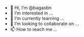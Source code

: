 - 👋 Hi, I’m @bagasbn
- 👀 I’m interested in ...
- 🌱 I’m currently learning ...
- 💞️ I’m looking to collaborate on ...
- 📫 How to reach me ...

<!---
bagasbn/bagasbn is a ✨ special ✨ repository because its `README.md` (this file) appears on your GitHub profile.
You can click the Preview link to take a look at your changes.
--->
